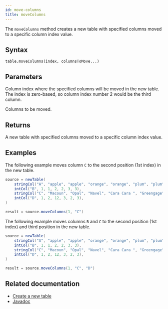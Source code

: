 ```yaml
---
id: move-columns
title: moveColumns
---
```


The `moveColumns` method creates a new table with specified columns moved to a specific column index value.

## Syntax

```
table.moveColumns(index, columnsToMove...)
```

## Parameters

<ParamTable>
<Param name="index" type="int">

Column index where the specified columns will be moved in the new table. The index is zero-based, so column index number 2 would be the third column.

</Param>
<Param name="columnsToMove" type="String...">

Columns to be moved.

</Param>
</ParamTable>

## Returns

A new table with specified columns moved to a specific column index value.

## Examples

The following example moves column `C` to the second position (1st index) in the new table.

```groovy order=source,result
source = newTable(
    stringCol("A", "apple", "apple", "orange", "orange", "plum", "plum"),
    intCol("B", 1, 1, 2, 2, 3, 3),
    stringCol("C", "Macoun", "Opal", "Navel", "Cara Cara ", "Greengage", "Mirabelle"),
    intCol("D", 1, 2, 12, 3, 2, 3),
)

result = source.moveColumns(1, "C")
```

The following example moves columns `B` and `C` to the second position (1st index) and third position in the new table.

```groovy order=source,result
source = newTable(
    stringCol("A", "apple", "apple", "orange", "orange", "plum", "plum"),
    intCol("B", 1, 1, 2, 2, 3, 3),
    stringCol("C", "Macoun", "Opal", "Navel", "Cara Cara ", "Greengage", "Mirabelle"),
    intCol("D", 1, 2, 12, 3, 2, 3),
)

result = source.moveColumns(1, "C", "D")
```

<!--TODO: Demonstrate moveToEnd when the param is fixed: -->

## Related documentation

- [Create a new table](../../../how-to-guides/new-table.md)
- [Javadoc](<https://deephaven.io/core/javadoc/io/deephaven/engine/table/Table.html#moveColumns(int,java.lang.String...)>)
